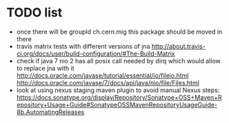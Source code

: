 TODO list
=========

- once there will be groupId ch.cern.mig this package should be moved in there
- travis matrix tests with different versions of jna
  http://about.travis-ci.org/docs/user/build-configuration/#The-Build-Matrix
- check if java 7 nio 2 has all posix call needed by dirq which would
  allow to replace jna with it
  http://docs.oracle.com/javase/tutorial/essential/io/fileio.html
  http://docs.oracle.com/javase/7/docs/api/java/nio/file/Files.html
- look at using nexus staging maven plugin to avoid manual Nexus steps:
  https://docs.sonatype.org/display/Repository/Sonatype+OSS+Maven+Repository+Usage+Guide#SonatypeOSSMavenRepositoryUsageGuide-8b.AutomatingReleases
